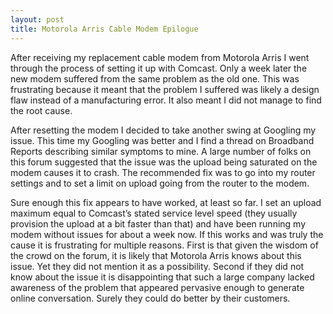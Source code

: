 ```yaml
---
layout: post
title: Motorola Arris Cable Modem Epilogue
---
```

After receiving my replacement cable modem from Motorola Arris I went through the process of setting it up with Comcast. Only a week later the new modem suffered from the same problem as the old one. This was frustrating because it meant that the problem I suffered was likely a design flaw instead of a manufacturing error. It also meant I did not manage to find the root cause.

After resetting the modem I decided to take another swing at Googling my issue. This time my Googling was better and I find a thread on Broadband Reports describing similar symptoms to mine. A large number of folks on this forum suggested that the issue was the upload being saturated on the modem causes it to crash. The recommended fix was to go into my router settings and to set a limit on upload going from the router to the modem.

Sure enough this fix appears to have worked, at least so far. I set an upload maximum equal to Comcast’s stated service level speed (they usually provision the upload at a bit faster than that) and have been running my modem without issues for about a week now. If this works and was truly the cause it is frustrating for multiple reasons. First is that given the wisdom of the crowd on the forum, it is likely that Motorola Arris knows about this issue. Yet they did not mention it as a possibility. Second if they did not know about the issue it is disappointing that such a large company lacked awareness of the problem that appeared pervasive enough to generate online conversation. Surely they could do better by their customers.
